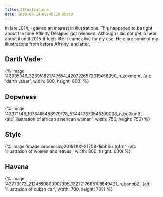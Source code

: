 ```yaml
---
title: Illustrations
date: 2018-08-14T09:45:20-05:00
---
```

In late 2014, I gained an interest in illustrations. This happened to be
right about the time Affinity Designer got released. Although I did not
get to hear about it until 2015, it feels like it came alive for my use.
Here are some of my illustrations from before Affinity, and after.
<!--more-->

## Darth Vader

{% image '43985049_323951821747654_4207226572919456390_n_zoxmqm', {alt: 'darth vader', width: 600, height: 600} %}

## Dopeness

{% image '43371546_1078485468979778_534447373545209038_n_bo9km9', {alt:'Illustration of african american woman', width: 750, height: 750} %}

## Style

{% image 'image_processing20191102-21708-1jrbh6u_tgfiln', {alt: 'illustration of women and leaves', width: 800, height: 600} %}

## Havana

{% image '43779073_2124580800907395_1327217665106849421_n_banob2', {alt: 'illustration of cuban car', width: 700, height: 700} %}
